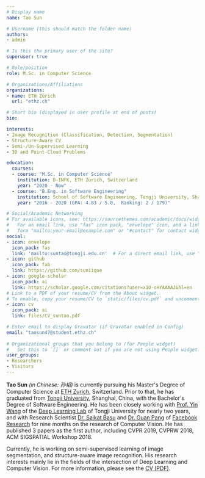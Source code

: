 ```yaml
---
# Display name
name: Tao Sun

# Username (this should match the folder name)
authors:
- admin

# Is this the primary user of the site?
superuser: true

# Role/position
role: M.Sc. in Computer Science

# Organizations/Affiliations
organizations:
- name: ETH Zürich 
  url: "ethz.ch"

# Short bio (displayed in user profile at end of posts)
bio: 

interests:
- Image Recognition (Classification, Detection, Segmentation)
- Structure-Aware CV
- Semi-/Un-Supervised Learning
- 3D and Point-Cloud Problems

education:
  courses:
  - course: "M.Sc. in Computer Science"
    institution: D-INFK, ETH Zürich, Switzerland
    year: "2020 - Now"
  - course: "B.Eng. in Software Engineering"
    institution: School of Software Engineering, Tongji University, Shanghai
    year: "2016 - 2020 (GPA: 4.83 / 5.0,  Ranking: 2 / 179)"

# Social/Academic Networking
# For available icons, see: https://sourcethemes.com/academic/docs/widgets/#icons
#   For an email link, use "fas" icon pack, "envelope" icon, and a link in the
#   form "mailto:your-email@example.com" or "#contact" for contact widget.
social:
- icon: envelope
  icon_pack: fas
  link: 'mailto:suntao@tongji.edu.cn'  # For a direct email link, use "mailto:test@example.org".
- icon: github
  icon_pack: fab
  link: https://github.com/suniique
- icon: google-scholar
  icon_pack: ai
  link: https://scholar.google.com/citations?user=x1O-cHYAAAAJ&hl=en
# Link to a PDF of your resume/CV from the About widget.
# To enable, copy your resume/CV to `static/files/cv.pdf` and uncomment the lines below.  
- icon: cv
  icon_pack: ai
  link: files/CV_suntao.pdf

# Enter email to display Gravatar (if Gravatar enabled in Config)
email: "taosun47@student.ethz.ch"
  
# Organizational groups that you belong to (for People widget)
#   Set this to `[]` or comment out if you are not using People widget.  
user_groups:
- Researchers
- Visitors
---
```


**Tao Sun** *(in Chinese: 孙韬)* is currently pursuing his Master's Degree of Computer Science at [ETH Zurich](https://inf.ethz.ch/), Switzerland. Prior to that, he has graduated from [Tongji University](www.tongji.edu.cn), Shanghai, China, with the Bachelor's Degree of Software Engineering. He has been closely working with [Prof. Yin Wang](http://web.eecs.umich.edu/~yinw/) of the [Deep Learning Lab](https://see.tongji.edu.cn/info/1153/6621.htm) of Tongji University for nearly two years, and with Research Scientist [Dr. Saikat Basu](http://www.csc.lsu.edu/~saikat/) and [Dr. Guan Pang](https://research.fb.com/people/pang-guan/) of [Facebook Research](https://research.fb.com/) for nine months on the research of Computer Vision. He has published 3 papers as the first author, including CVPR 2019, CVPRW 2018, ACM SIGSPATIAL Workshop 2018. 

Currently, he is working on semi-supervised learning of image segmentation, and structure-aware image recognition. His research interests mainly lie in the fields of the intersection of Deep Learning and Computer Vision. For more information, please see the [CV (PDF)](files/CV_suntao.pdf).
